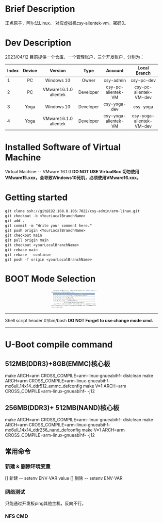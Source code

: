 <style>
img{
    width: 30%;
    padding-left: 30%;
}
</style>

# Brief Description
正点原子，阿尔法Linux。
对应虚拟机csy-alientek-vm，密码0。

# Dev Description
2023/04/12
目前提供一个仓库，一个管理账户，三个开发账户，分别为：
 
| Index | Device | Version               | Type      | Account              | Local Branch             |
| :---  | :----: | :---:                 |   :---:   | :---:                | :---:                    |
| 1     | PC     | Windows 10            | Owner     | csy-admin            | csy-pc-dev               |
| 2     | PC     | VMware16.1.0 alientek | Developer | csy-pc-alientek-VM   | csy-pc-alientek-VM-dev   |
| 3     | Yoga   | Windows 10            | Developer | csy-yoga-dev         | csy-yoga                 |
| 4     | Yoga   | VMware16.1.0 alientek | Developer | csy-yoga-alientek-VM | csy-yoga-alientek-VM-dev |


# Installed Software of Virtual Machine
Virtual Machine -- VMware 16.1.0 
**DO NOT USE VirtualBox**
**切勿使用VMware15.xxx，会导致Windows10死机，必须使用VMware16.xxx。**


# Getting started
```
git clone ssh://git@192.168.8.106:7022/csy-admin/arm-linux.git
git checkout -b <YourLocalBranchName>
git add .
git commit -m "Write your comment here."
git push origin <YourLocalBranchName>
git checkout main
git pull origin main
git checkout <yourLocalBranchName>
git rebase main
git rebase --continue
git push -f origin <yourLocalBranchName>
```

# BOOT Mode Selection
![SD/TF Card Boot Selection](Bootmode.png)

***
Shell script header
#!/bin/bash
**DO NOT Forget to use change mode cmd.**
***

# U-Boot compile command
## 512MB(DDR3)+8GB(EMMC)核心板
make ARCH=arm CROSS_COMPILE=arm-linux-gnueabihf- distclean
make ARCH=arm CROSS_COMPILE=arm-linux-gnueabihf- mx6ull_14x14_ddr512_emmc_defconfig
make V=1 ARCH=arm CROSS_COMPILE=arm-linux-gnueabihf- -j12

## 256MB(DDR3)+ 512MB(NAND)核心板
make ARCH=arm CROSS_COMPILE=arm-linux-gnueabihf- distclean
make ARCH=arm CROSS_COMPILE=arm-linux-gnueabihf- mx6ull_14x14_ddr256_nand_defconfig
make V=1 ARCH=arm CROSS_COMPILE=arm-linux-gnueabihf- -j12

## 常用命令
### 新建 & 删除环境变量
[] 新建 -- setenv ENV-VAR value
[] 删除 -- setenv ENV-VAR

### 网络测试
只能通过开发板ping其他主机，反向不行。

### NFS CMD
